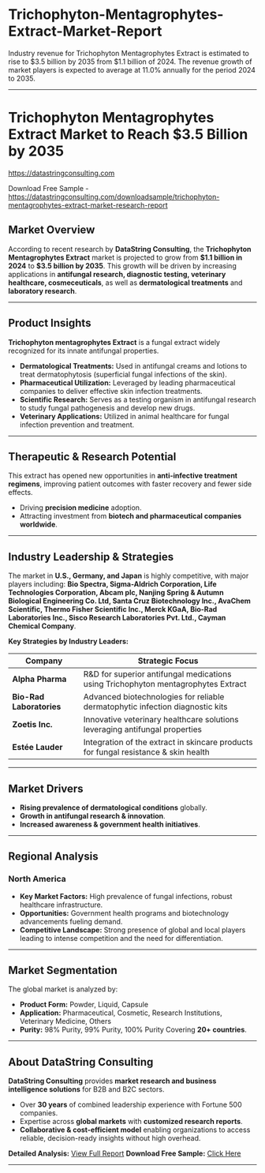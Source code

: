 # Trichophyton-Mentagrophytes-Extract-Market-Report

Industry revenue for Trichophyton Mentagrophytes Extract is estimated to rise to $3.5 billion by 2035 from $1.1 billion of 2024. The revenue growth of market players is expected to average at 11.0% annually for the period 2024 to 2035.

---

# **Trichophyton Mentagrophytes Extract Market to Reach \$3.5 Billion by 2035**

https://datastringconsulting.com

Download Free Sample - https://datastringconsulting.com/downloadsample/trichophyton-mentagrophytes-extract-market-research-report

## **Market Overview**

According to recent research by **DataString Consulting**, the **Trichophyton Mentagrophytes Extract** market is projected to grow from **\$1.1 billion in 2024** to **\$3.5 billion by 2035**. This growth will be driven by increasing applications in **antifungal research, diagnostic testing, veterinary healthcare, cosmeceuticals**, as well as **dermatological treatments** and **laboratory research**.

---

## **Product Insights**

**Trichophyton mentagrophytes Extract** is a fungal extract widely recognized for its innate antifungal properties.

* **Dermatological Treatments:** Used in antifungal creams and lotions to treat dermatophytosis (superficial fungal infections of the skin).
* **Pharmaceutical Utilization:** Leveraged by leading pharmaceutical companies to deliver effective skin infection treatments.
* **Scientific Research:** Serves as a testing organism in antifungal research to study fungal pathogenesis and develop new drugs.
* **Veterinary Applications:** Utilized in animal healthcare for fungal infection prevention and treatment.

---

## **Therapeutic & Research Potential**

This extract has opened new opportunities in **anti-infective treatment regimens**, improving patient outcomes with faster recovery and fewer side effects.

* Driving **precision medicine** adoption.
* Attracting investment from **biotech and pharmaceutical companies worldwide**.

---

## **Industry Leadership & Strategies**

The market in **U.S., Germany, and Japan** is highly competitive, with major players including:
**Bio Spectra, Sigma-Aldrich Corporation, Life Technologies Corporation, Abcam plc, Nanjing Spring & Autumn Biological Engineering Co. Ltd, Santa Cruz Biotechnology Inc., AvaChem Scientific, Thermo Fisher Scientific Inc., Merck KGaA, Bio-Rad Laboratories Inc., Sisco Research Laboratories Pvt. Ltd., Cayman Chemical Company**.

**Key Strategies by Industry Leaders:**

| **Company**              | **Strategic Focus**                                                                 |
| ------------------------ | ----------------------------------------------------------------------------------- |
| **Alpha Pharma**         | R\&D for superior antifungal medications using Trichophyton mentagrophytes Extract  |
| **Bio-Rad Laboratories** | Advanced biotechnologies for reliable dermatophytic infection diagnostic kits       |
| **Zoetis Inc.**          | Innovative veterinary healthcare solutions leveraging antifungal properties         |
| **Estée Lauder**         | Integration of the extract in skincare products for fungal resistance & skin health |

---

## **Market Drivers**

* **Rising prevalence of dermatological conditions** globally.
* **Growth in antifungal research & innovation**.
* **Increased awareness & government health initiatives**.

---

## **Regional Analysis**

### **North America**

* **Key Market Factors:** High prevalence of fungal infections, robust healthcare infrastructure.
* **Opportunities:** Government health programs and biotechnology advancements fueling demand.
* **Competitive Landscape:** Strong presence of global and local players leading to intense competition and the need for differentiation.

---

## **Market Segmentation**

The global market is analyzed by:

* **Product Form:** Powder, Liquid, Capsule
* **Application:** Pharmaceutical, Cosmetic, Research Institutions, Veterinary Medicine, Others
* **Purity:** 98% Purity, 99% Purity, 100% Purity
  Covering **20+ countries**.

---

## **About DataString Consulting**

**DataString Consulting** provides **market research and business intelligence solutions** for B2B and B2C sectors.

* Over **30 years** of combined leadership experience with Fortune 500 companies.
* Expertise across **global markets** with **customized research reports**.
* **Collaborative & cost-efficient model** enabling organizations to access reliable, decision-ready insights without high overhead.

**Detailed Analysis:** [View Full Report](https://datastringconsulting.com/industry-analysis/trichophyton-mentagrophytes-extract-market-research-report)
**Download Free Sample:** [Click Here](https://datastringconsulting.com/downloadsample/trichophyton-mentagrophytes-extract-market-research-report)

---

